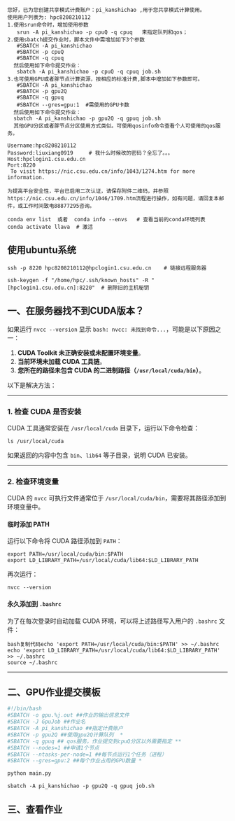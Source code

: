 ```
您好，已为您创建共享模式计费账户：pi_kanshichao ,用于您共享模式计算使用。
使用用户列表为: hpc8208210112
1.使用srun命令时，增加使用参数
   srun -A pi_kanshichao -p cpuQ -q cpuq   来指定队列和qos；
2.使用sbatch提交作业时，脚本文件中需增加如下3个参数
   #SBATCH -A pi_kanshichao 
   #SBATCH -p cpuQ
   #SBATCH -q cpuq
  然后使用如下命令提交作业：
   sbatch -A pi_kanshichao -p cpuQ -q cpuq job.sh
3.也可使用GPU或者胖节点计算资源，按相应的标准计费,脚本中增加如下参数即可。
   #SBATCH -A pi_kanshichao 
   #SBATCH -p gpu2Q
   #SBATCH -q gpuq
   #SBATCH --gres=gpu:1  #需使用的GPU卡数
  然后使用如下命令提交作业：
  sbatch -A pi_kanshichao -p gpu2Q -q gpuq job.sh
  其他GPU分区或者胖节点分区使用方式类似。可使用qosinfo命令查看个人可使用的qos服务。
```

```
Username:hpc8208210112
Password:liuxiang0919     # 我什么时候改的密码？全忘了。。。
Host:hpclogin1.csu.edu.cn
Port:8220
 To visit https://nic.csu.edu.cn/info/1043/1274.htm for more information.

为提高平台安全性，平台已启用二次认证，请保存附件二维码，并参照https://nic.csu.edu.cn/info/1046/1709.htm流程进行操作，如有问题，请回复本邮件，或工作时间致电88877295咨询。
```

```
conda env list  或者  conda info --envs   # 查看当前的conda环境列表
conda activate llava  # 激活
```



## 使用ubuntu系统

```
ssh -p 8220 hpc8208210112@hpclogin1.csu.edu.cn    # 链接远程服务器

ssh-keygen -f "/home/hpc/.ssh/known_hosts" -R "[hpclogin1.csu.edu.cn]:8220"  # 删除旧的主机秘钥
```



## 一、在服务器找不到CUDA版本？

如果运行 `nvcc --version` 显示 `bash: nvcc: 未找到命令...`，可能是以下原因之一：

1. **CUDA Toolkit 未正确安装或未配置环境变量**。
2. **当前环境未加载 CUDA 工具链**。
3. **您所在的路径未包含 CUDA 的二进制路径（`/usr/local/cuda/bin`）**。

以下是解决方法：

------

### **1. 检查 CUDA 是否安装**

CUDA 工具通常安装在 `/usr/local/cuda` 目录下，运行以下命令检查：

```
ls /usr/local/cuda
```

如果返回的内容中包含 `bin`、`lib64` 等子目录，说明 CUDA 已安装。

------

### **2. 检查环境变量**

CUDA 的 `nvcc` 可执行文件通常位于 `/usr/local/cuda/bin`，需要将其路径添加到环境变量中。

#### **临时添加 PATH**

运行以下命令将 CUDA 路径添加到 `PATH`：

```
export PATH=/usr/local/cuda/bin:$PATH
export LD_LIBRARY_PATH=/usr/local/cuda/lib64:$LD_LIBRARY_PATH
```

再次运行：

```
nvcc --version
```

#### **永久添加到 `.bashrc`**

为了在每次登录时自动加载 CUDA 环境，可以将上述路径写入用户的 `.bashrc` 文件：

```
bash复制代码echo 'export PATH=/usr/local/cuda/bin:$PATH' >> ~/.bashrc
echo 'export LD_LIBRARY_PATH=/usr/local/cuda/lib64:$LD_LIBRARY_PATH' >> ~/.bashrc
source ~/.bashrc
```

------

## 二、GPU作业提交模板

```bash
#!/bin/bash
#SBATCH -o gpu.%j.out ##作业的输出信息文件
#SBATCH -J GpuJob ##作业名
#SBATCH -A pi_kanshichao ##指定计费账户
#SBATCH -p gpu2Q ##使用gpu2Q计算队列  *
#SBATCH -q gpuq ## qos服务，作业提交到cpuQ分区以外需要指定 **
#SBATCH --nodes=1 ##申请1个节点
#SBATCH --ntasks-per-node=1 ##每节点运行1个任务（进程）
#SBATCH --gres=gpu:2 ##每个作业占用的GPU数量 *

python main.py
```

```
sbatch -A pi_kanshichao -p gpu2Q -q gpuq job.sh
```

## 三、查看作业

